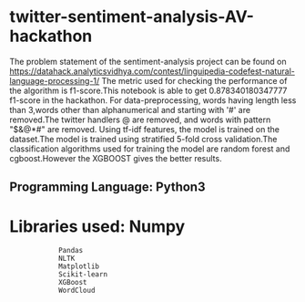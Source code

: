 # twitter-sentiment-analysis-AV-hackathon
The problem statement of the sentiment-analysis project can be found on https://datahack.analyticsvidhya.com/contest/linguipedia-codefest-natural-language-processing-1/
The metric used for checking the performance of the algorithm is f1-score.This notebook is able to get 0.878340180347777 f1-score in the hackathon.
For data-preprocessing, words having length less than 3,words other than alphanumerical and starting with '#' are removed.The twitter handlers @ are removed, and words with pattern "$&@*#" are removed.
Using tf-idf features, the model is trained on the dataset.The model is trained using stratified 5-fold cross validation.The classification algorithms used for training the model are random forest and cgboost.However the XGBOOST gives the better results.
## Programming Language: Python3
# Libraries used: Numpy
                Pandas
                NLTK
                Matplotlib
                Scikit-learn
                XGBoost
                WordCloud
                
